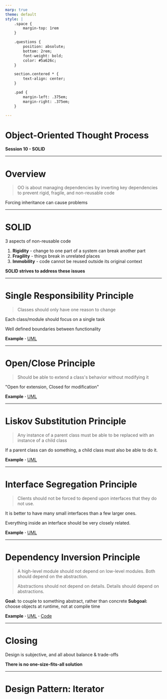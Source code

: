 ```yaml
---
marp: true
theme: default
style: |
    .space {
        margin-top: 1rem
    }

    .questions {
        position: absolute;
        bottom: 2rem;
        font-weight: bold;
        color: #5a626c;
    }

    section.centered * {
        text-align: center;
    }

    .pad {
        margin-left: .375em;
        margin-right: .375em;
    }

---
```


<!-- _class: invert -->
<!-- _footer: '**Covers Chapter 12: "The SOLID Principles of Object-Oriented Design"' -->

# Object-Oriented Thought Process
**Session 10 - SOLID**

<!-- notes
-->

---

# Overview

> OO is about managing dependencies by inverting key dependencies to prevent rigid, fragile, and non-reusable code

Forcing inheritance can cause problems

<!-- notes
    OO does not necessarily model the real world well (contrary to common adages)
    real world isn't clean cut
-->

---

# SOLID

3 aspects of non-reusable code
1. **Rigidity** - change to one part of a system can break another part
2. **Fragility** - things break in unrelated places
3. **Immobility** - code cannot be reused outside its original context

<div class="space" />

**SOLID strives to address these issues**

<!-- notes
-->

---

# Single Responsibility Principle

> Classes should only have one reason to change

<div class="space" />

Each class/module should focus on a single task

Well defined boundaries between functionality

<div class="space" />

**Example** <span class="pad">**&middot;**</span> [UML](./notes/single-responsibility-uml.md)

<!-- notes
    If the description of the class includes "and", you might be breaking SRP

    one and only one classes should be responsible for one and only one aspect
-->

---

# Open/Close Principle

> Should be able to extend a class's behavior without modifying it

<div class="space" />

"Open for extension, Closed for modification"

<div class="space" />

**Example** <span class="pad">**&middot;**</span> [UML](./notes/open-close-uml.md)

<!-- notes
-->

---

# Liskov Substitution Principle

> Any instance of a parent class must be able to be replaced with an instance of 
a child class

<div class="space" />

If a parent class can do something, a child class must also be able to do it.

<div class="space" />

**Example** <span class="pad">**&middot;**</span> [UML](./notes/liskov-substitution-uml.md)

<!-- notes
    book says: "When you see a constructor calling another constructor, it might
    not be a proper child class."
    -> not sure I agree with this
-->

---

# Interface Segregation Principle

> Clients should not be forced to depend upon interfaces that they do not use.

<div class="space" />

It is better to have many small interfaces than a few larger ones.

Everything inside an interface should be very closely related. 

<div class="space" />

**Example** <span class="pad">**&middot;**</span> [UML](./notes/interface-segragation-uml.md)

<!-- notes
-->

---

# Dependency Inversion Principle

> A high-level module should not depend on low-level modules. Both should depend on the abstraction.
>
> Abstractions should not depend on details. Details should depend on abstractions.

<div class="space" />

**Goal:** to couple to something abstract, rather than concrete
**Subgoal:** choose objects at runtime, not at compile time

<div class="space" />

**Example** <span class="pad">**&middot;**</span> [UML](./notes/???-uml.md) <span class="pad">**&middot;**</span> [Code](../OO%20Materials.sln)

<!-- notes
-->

---

# Closing

Design is subjective, and all about balance & trade-offs

**There is no one-size-fits-all solution**

<!-- notes
-->

---

<!-- _class: centered invert -->
<!-- _footer: 'Example at https://github.com/microsoft/Flash_University/tree/main/Design_Patterns/Iterator' -->

# Design Pattern: Iterator

<!-- notes
-->
